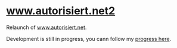 # www.autorisiert.net2

Relaunch of www.autorisiert.net.

Development is still in progress, you cann follow my [progress here](docs/progress.md).
